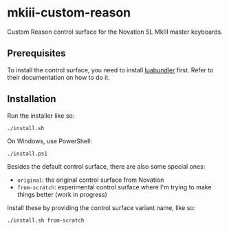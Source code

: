 # mkiii-custom-reason

Custom Reason control surface for the Novation SL MkIII master keyboards.

## Prerequisites

To install the control surface, you need to install [luabundler](https://github.com/Benjamin-Dobell/luabundler) first.
Refer to their documentation on how to do it.

## Installation

Run the installer like so:

```
./install.sh
```

On Windows, use PowerShell:

```
./install.ps1
```

Besides the default control surface, there are also some special ones:

- `original`: the original control surface from Novation
- `from-scratch`: experimental control surface where I'm trying to make things better (work in progress)

Install these by providing the control surface variant name, like so:

```
./install.sh from-scratch
```
